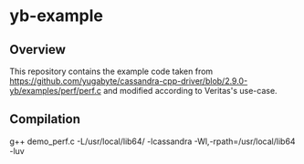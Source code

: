 # yb-example

## Overview

This repository contains the example code taken from https://github.com/yugabyte/cassandra-cpp-driver/blob/2.9.0-yb/examples/perf/perf.c and modified according to Veritas's use-case.

## Compilation

g++ demo_perf.c -L/usr/local/lib64/ -lcassandra -Wl,-rpath=/usr/local/lib64 -luv

